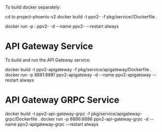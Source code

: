 To build docker separately:

cd to project-phoenix-v2
docker build -t ppv2-<service-name> -f pkg/service/<service>/Dockerfile .

docker run -p <port>:<port> ppv2-<service-name> -d --name ppv2-<service-name> --restart always

# API Gateway Service

To build and run the API Gateway service:

docker build -t ppv2-apigateway -f pkg/service/apigateway/Dockerfile .
docker run -p 8881:8881 ppv2-apigateway -d --name ppv2-apigateway --restart always

# API Gateway GRPC Service

docker build -t ppv2-api-gateway-grpc -f pkg/service/apigateway-grpc/Dockerfile .
docker run -p 8886:8886 ppv2-api-gateway-grpc -d --name ppv2-apigateway-grpc --restart always



